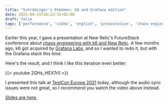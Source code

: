 ```yaml
---
title: "Schrödinger's Pokémon: k6 and Grafana edition"
date: 2021-09-15T18:22:31+02:00
draft: false
tags: ['performance', 'video', 'english', 'presentation', 'chaos engineering', 'k6,io', 'grafana', 'prometheus', 'observability']
---
```

Earlier this year, I gave a presentation at New Relic's FutureStack conference about [chaos engineering with k6 and New Relic](https://nicolevanderhoeven.com/blog/20210730-schrodingers-pokemon/). A few months ago, k6 got acquired by [Grafana Labs](https://grafana.com), and so I wanted to redo it, but with the Grafana stack this time.

Here's the result, and I think I like this iteration even better:

{{< youtube 2QHs_HEX7r0 >}}

I presented this talk at [TestCon Europe 2021](https://www.youtube.com/watch?v=jSgH3I8_ldk) today, although the audio sync issues were not great, so I recommend you watch the video above instead.

[Slides are here.](https://docs.google.com/presentation/d/11HakdG0w2RsOunVnD6qPkTfTPpBxtXFECK_ynSOBraE/edit)
